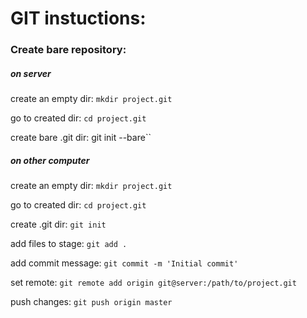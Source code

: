 # GIT instuctions:

### Create bare repository:
##### on server
create an empty dir:
``mkdir project.git``

go to created dir:
``cd project.git``

create bare .git dir:
git init --bare``

##### on other computer
create an empty dir:
``mkdir project.git``

go to created dir:
``cd project.git``

create .git dir:
``git init``

add files to stage:
``git add .``

add commit message:
``git commit -m 'Initial commit'``

set remote:
``git remote add origin git@server:/path/to/project.git``

push changes:
``git push origin master``


